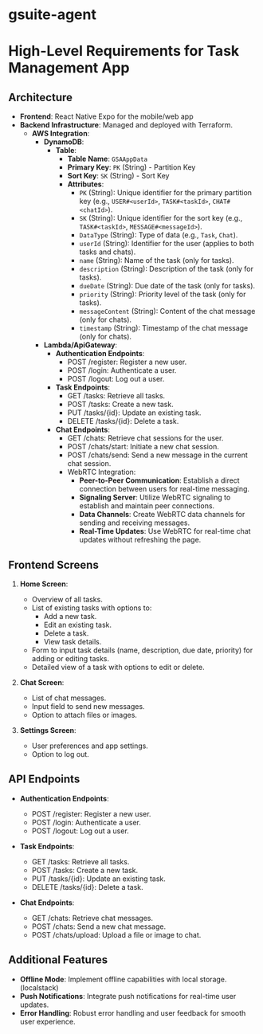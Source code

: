 # gsuite-agent

# High-Level Requirements for Task Management App

## Architecture
- **Frontend**: React Native Expo for the mobile/web app
- **Backend Infrastructure**: Managed and deployed with Terraform.
  - **AWS Integration**:
    - **DynamoDB**:
      - **Table**:
        - **Table Name**: `GSAAppData`
        - **Primary Key**: `PK` (String) - Partition Key
        - **Sort Key**: `SK` (String) - Sort Key
        - **Attributes**:
          - `PK` (String): Unique identifier for the primary partition key (e.g., `USER#<userId>`, `TASK#<taskId>`, `CHAT#<chatId>`).
          - `SK` (String): Unique identifier for the sort key (e.g., `TASK#<taskId>`, `MESSAGE#<messageId>`).
          - `DataType` (String): Type of data (e.g., `Task`, `Chat`).
          - `userId` (String): Identifier for the user (applies to both tasks and chats).
          - `name` (String): Name of the task (only for tasks).
          - `description` (String): Description of the task (only for tasks).
          - `dueDate` (String): Due date of the task (only for tasks).
          - `priority` (String): Priority level of the task (only for tasks).
          - `messageContent` (String): Content of the chat message (only for chats).
          - `timestamp` (String): Timestamp of the chat message (only for chats).
    - **Lambda/ApiGateway**:
        - **Authentication Endpoints**:
          - POST /register: Register a new user.
          - POST /login: Authenticate a user.
          - POST /logout: Log out a user.
        - **Task Endpoints**:
          - GET /tasks: Retrieve all tasks.
          - POST /tasks: Create a new task.
          - PUT /tasks/{id}: Update an existing task.
          - DELETE /tasks/{id}: Delete a task.
        - **Chat Endpoints**:
          - GET /chats: Retrieve chat sessions for the user.
          - POST /chats/start: Initiate a new chat session.
          - POST /chats/send: Send a new message in the current chat session.
          - WebRTC Integration:
            - **Peer-to-Peer Communication**: Establish a direct connection between users for real-time messaging.
            - **Signaling Server**: Utilize WebRTC signaling to establish and maintain peer connections.
            - **Data Channels**: Create WebRTC data channels for sending and receiving messages.
            - **Real-Time Updates**: Use WebRTC for real-time chat updates without refreshing the page.

  
      
## Frontend Screens
1. **Home Screen**: 
   - Overview of all tasks.
   - List of existing tasks with options to:
     - Add a new task.
     - Edit an existing task.
     - Delete a task.
     - View task details.
   - Form to input task details (name, description, due date, priority) for adding or editing tasks.
   - Detailed view of a task with options to edit or delete.

2. **Chat Screen**:
   - List of chat messages.
   - Input field to send new messages.
   - Option to attach files or images.

3. **Settings Screen**:
   - User preferences and app settings.
   - Option to log out.

## API Endpoints
- **Authentication Endpoints**:
  - POST /register: Register a new user.
  - POST /login: Authenticate a user.
  - POST /logout: Log out a user.
  
- **Task Endpoints**:
  - GET /tasks: Retrieve all tasks.
  - POST /tasks: Create a new task.
  - PUT /tasks/{id}: Update an existing task.
  - DELETE /tasks/{id}: Delete a task.

- **Chat Endpoints**:
  - GET /chats: Retrieve chat messages.
  - POST /chats: Send a new chat message.
  - POST /chats/upload: Upload a file or image to chat.


## Additional Features
- **Offline Mode**: Implement offline capabilities with local storage. (localstack)
- **Push Notifications**: Integrate push notifications for real-time user updates.
- **Error Handling**: Robust error handling and user feedback for smooth user experience.

